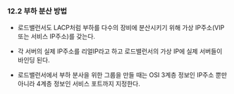 ### 12.2 부하 분산 방법
- 로드밸런서도 LACP처럼 부하를 다수의 장비에 분산시키기 위해 가상 IP주소(VIP 또는 서비스 IP주소)를 갖는다.
- 각 서버의 실제 IP주소를 리얼IP라고 하고 로드밸런서의 가상 IP에 실제 서버들이 바인딩 된다.

- 로드밸런서에서 부하 분사을 위한 그룹을 만들 때는 OSI 3계층 정보인 IP주소 뿐만 아니라 4계층 정보인 서비스 포트까지 지정한다.
